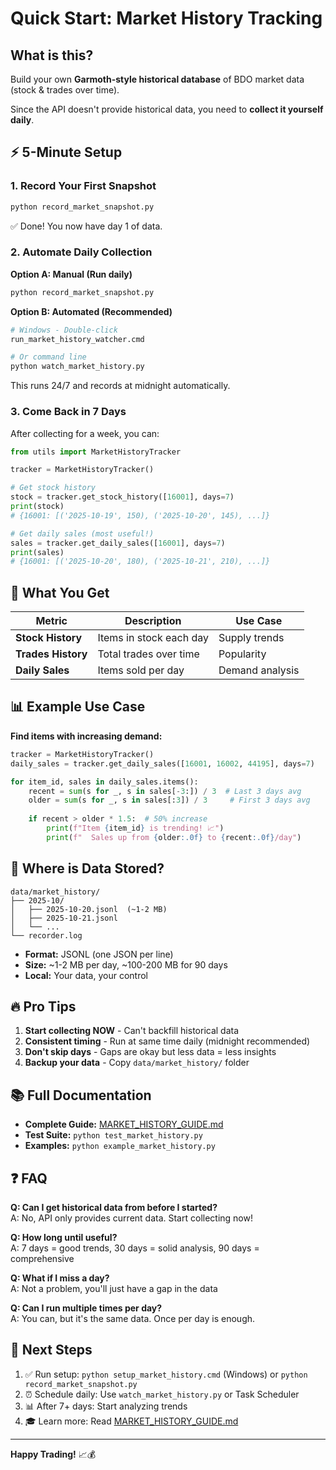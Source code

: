 # Quick Start: Market History Tracking

## What is this?

Build your own **Garmoth-style historical database** of BDO market data (stock & trades over time).

Since the API doesn't provide historical data, you need to **collect it yourself daily**.

## ⚡ 5-Minute Setup

### 1. Record Your First Snapshot

```bash
python record_market_snapshot.py
```

✅ Done! You now have day 1 of data.

### 2. Automate Daily Collection

**Option A: Manual (Run daily)**
```bash
python record_market_snapshot.py
```

**Option B: Automated (Recommended)**
```bash
# Windows - Double-click
run_market_history_watcher.cmd

# Or command line
python watch_market_history.py
```

This runs 24/7 and records at midnight automatically.

### 3. Come Back in 7 Days

After collecting for a week, you can:

```python
from utils import MarketHistoryTracker

tracker = MarketHistoryTracker()

# Get stock history
stock = tracker.get_stock_history([16001], days=7)
print(stock)
# {16001: [('2025-10-19', 150), ('2025-10-20', 145), ...]}

# Get daily sales (most useful!)
sales = tracker.get_daily_sales([16001], days=7)
print(sales)
# {16001: [('2025-10-20', 180), ('2025-10-21', 210), ...]}
```

## 🎯 What You Get

| Metric | Description | Use Case |
|--------|-------------|----------|
| **Stock History** | Items in stock each day | Supply trends |
| **Trades History** | Total trades over time | Popularity |
| **Daily Sales** | Items sold per day | Demand analysis |

## 📊 Example Use Case

**Find items with increasing demand:**

```python
tracker = MarketHistoryTracker()
daily_sales = tracker.get_daily_sales([16001, 16002, 44195], days=7)

for item_id, sales in daily_sales.items():
    recent = sum(s for _, s in sales[-3:]) / 3  # Last 3 days avg
    older = sum(s for _, s in sales[:3]) / 3     # First 3 days avg
    
    if recent > older * 1.5:  # 50% increase
        print(f"Item {item_id} is trending! 📈")
        print(f"  Sales up from {older:.0f} to {recent:.0f}/day")
```

## 📁 Where is Data Stored?

```
data/market_history/
├── 2025-10/
│   ├── 2025-10-20.jsonl  (~1-2 MB)
│   ├── 2025-10-21.jsonl
│   └── ...
└── recorder.log
```

- **Format:** JSONL (one JSON per line)
- **Size:** ~1-2 MB per day, ~100-200 MB for 90 days
- **Local:** Your data, your control

## 🔥 Pro Tips

1. **Start collecting NOW** - Can't backfill historical data
2. **Consistent timing** - Run at same time daily (midnight recommended)
3. **Don't skip days** - Gaps are okay but less data = less insights
4. **Backup your data** - Copy `data/market_history/` folder

## 📚 Full Documentation

- **Complete Guide:** [MARKET_HISTORY_GUIDE.md](MARKET_HISTORY_GUIDE.md)
- **Test Suite:** `python test_market_history.py`
- **Examples:** `python example_market_history.py`

## ❓ FAQ

**Q: Can I get historical data from before I started?**  
A: No, API only provides current data. Start collecting now!

**Q: How long until useful?**  
A: 7 days = good trends, 30 days = solid analysis, 90 days = comprehensive

**Q: What if I miss a day?**  
A: Not a problem, you'll just have a gap in the data

**Q: Can I run multiple times per day?**  
A: You can, but it's the same data. Once per day is enough.

## 🚀 Next Steps

1. ✅ Run setup: `python setup_market_history.cmd` (Windows) or `python record_market_snapshot.py`
2. ⏰ Schedule daily: Use `watch_market_history.py` or Task Scheduler
3. 📊 After 7+ days: Start analyzing trends
4. 🎓 Learn more: Read [MARKET_HISTORY_GUIDE.md](MARKET_HISTORY_GUIDE.md)

---

**Happy Trading!** 📈💰

